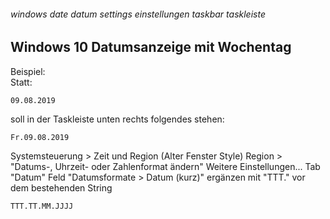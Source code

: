 ###### windows date datum settings einstellungen taskbar taskleiste

## Windows 10 Datumsanzeige mit Wochentag

Beispiel:<br>
Statt:<br>

```
09.08.2019
```

soll in der Taskleiste unten rechts folgendes stehen:<br>

```
Fr.09.08.2019
```

Systemsteuerung > Zeit und Region (Alter Fenster Style)
Region > "Datums-, Uhrzeit- oder Zahlenformat ändern"
Weitere Einstellungen...
Tab "Datum"
Feld "Datumsformate > Datum (kurz)" ergänzen mit "TTT." vor dem bestehenden String

```
TTT.TT.MM.JJJJ
```


